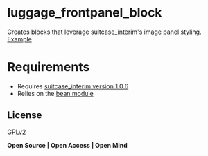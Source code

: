 # luggage_frontpanel_block
Creates blocks that leverage suitcase_interim's image panel styling. [Example]

# Requirements
- Requires [suitcase_interim version 1.0.6]
- Relies on the [bean module]

## License

[GPLv2]

**Open Source | Open Access | Open Mind**

[Example]:http://codepen.io/biology-it/pen/XMwVzB
[suitcase_interim version 1.0.6]:https://github.com/isubit/suitcase_interim/releases/tag/1.0.6
[bean module]:https://www.drupal.org/project/bean
[GPLv2]:http://www.gnu.org/licenses/gpl-2.0.html
